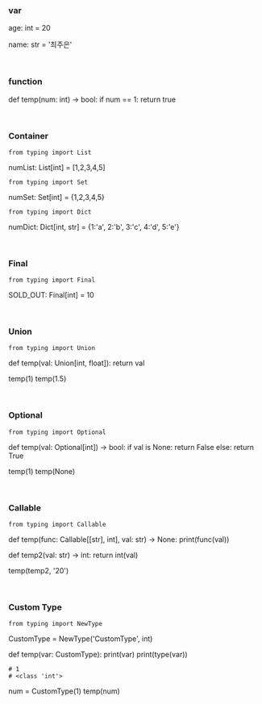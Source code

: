 ### var

age: int = 20

name: str = '최주은'

<br/>

### function

def temp(num: int) -> bool:
    if num == 1:
        return true

<br/>

### Container

    from typing import List

numList: List[int] = [1,2,3,4,5]

    from typing import Set

numSet: Set[int] = {1,2,3,4,5}

    from typing import Dict

numDict: Dict[int, str] = {1:'a', 2:'b', 3:'c', 4:'d', 5:'e'}

<br/>

### Final

    from typing import Final

SOLD_OUT: Final[int] = 10

<br/>

### Union

    from typing import Union

def temp(val: Union[int, float]):
    return val

temp(1)
temp(1.5)

<br/>

### Optional

    from typing import Optional

def temp(val: Optional[int]) -> bool:
    if val is None:
        return False
    else:
        return True

temp(1)
temp(None)

<br/>

### Callable

    from typing import Callable

def temp(func: Callable[[str], int], val: str) -> None:
    print(func(val))

def temp2(val: str) -> int:
    return int(val)

temp(temp2, '20')

<br/>

### Custom Type

    from typing import NewType

CustomType = NewType('CustomType', int)

def temp(var: CustomType):
    print(var)
    print(type(var))

    # 1
    # <class 'int'>

num = CustomType(1)
temp(num)

